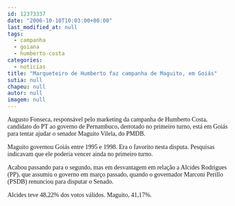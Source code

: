```yaml
---
id: 12373337
date: "2006-10-10T10:03:00+00:00"
last_modified_at: null
tags:
  - campanha
  - goiana
  - humberto-costa
categories:
  - noticias
title: "Marqueteiro de Humberto faz campanha de Maguito, em Goiás"
sutia: null
chapeu: null
autor: null
imagem: null
---
```

<p><P><FONT face=Verdana>Augusto Fonseca, responsável pelo marketing da campanha de Humberto Costa, candidato do PT ao governo de Pernambuco, derrotado no primeiro turno, está em Goiás para tentar ajudar o senador Maguito Vilela, do PMDB.</FONT></P></p>
<p><P><FONT face=Verdana>Maguito governou Goiás entre 1995 e 1998. Era o favorito nesta disputa. Pesquisas indicavam que ele poderia vencer ainda no primeiro turno.</FONT></P></p>
<p><P><FONT face=Verdana>Acabou passando para o segundo, mas em desvantagem em relação a Alcides Rodrigues (PP), que assumiu o governo em março passado, quando o governador Marconi Perillo (PSDB) renunciou para disputar o Senado.</FONT></P></p>
<p><P><FONT face=Verdana>Alcides teve 48,22% dos votos válidos. Maguito, 41,17%.</FONT></P> </p>
